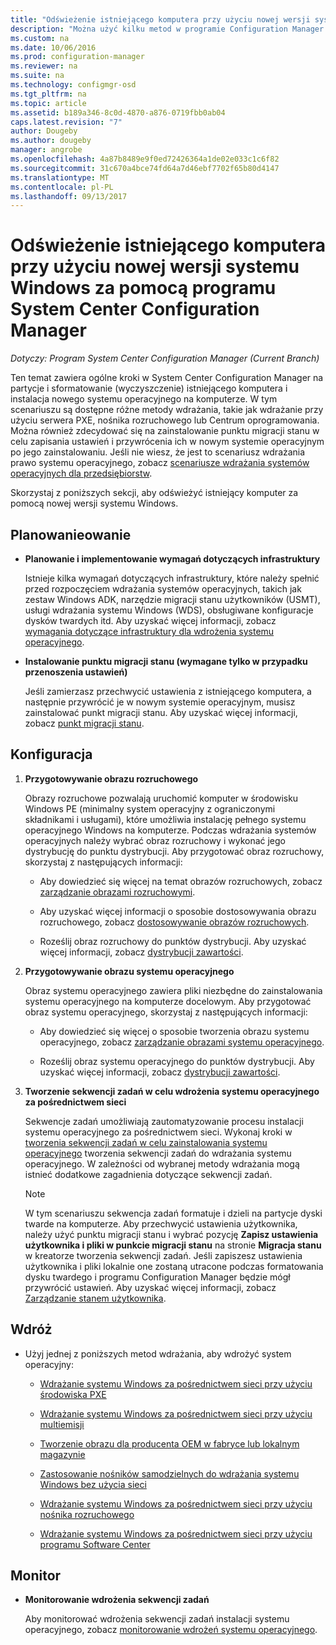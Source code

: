 ```yaml
---
title: "Odświeżenie istniejącego komputera przy użyciu nowej wersji systemu Windows | Dokumentacja firmy Microsoft"
description: "Można użyć kilku metod w programie Configuration Manager na partycje i sformatowanie (wyczyszczenie) istniejącego komputera i zainstalować nowy system operacyjny na komputerze."
ms.custom: na
ms.date: 10/06/2016
ms.prod: configuration-manager
ms.reviewer: na
ms.suite: na
ms.technology: configmgr-osd
ms.tgt_pltfrm: na
ms.topic: article
ms.assetid: b189a346-8c0d-4870-a876-0719fbb0ab04
caps.latest.revision: "7"
author: Dougeby
ms.author: dougeby
manager: angrobe
ms.openlocfilehash: 4a87b8489e9f0ed72426364a1de02e033c1c6f82
ms.sourcegitcommit: 31c670a4bce74fd64a7d46ebf7702f65b80d4147
ms.translationtype: MT
ms.contentlocale: pl-PL
ms.lasthandoff: 09/13/2017
---
```

# <a name="refresh-an-existing-computer-with-a-new-version-of-windows-using-system-center-configuration-manager"></a>Odświeżenie istniejącego komputera przy użyciu nowej wersji systemu Windows za pomocą programu System Center Configuration Manager

*Dotyczy: Program System Center Configuration Manager (Current Branch)*

Ten temat zawiera ogólne kroki w System Center Configuration Manager na partycje i sformatowanie (wyczyszczenie) istniejącego komputera i instalacja nowego systemu operacyjnego na komputerze. W tym scenariuszu są dostępne różne metody wdrażania, takie jak wdrażanie przy użyciu serwera PXE, nośnika rozruchowego lub Centrum oprogramowania. Można również zdecydować się na zainstalowanie punktu migracji stanu w celu zapisania ustawień i przywrócenia ich w nowym systemie operacyjnym po jego zainstalowaniu. Jeśli nie wiesz, że jest to scenariusz wdrażania prawo systemu operacyjnego, zobacz [scenariusze wdrażania systemów operacyjnych dla przedsiębiorstw](scenarios-to-deploy-enterprise-operating-systems.md).  

 Skorzystaj z poniższych sekcji, aby odświeżyć istniejący komputer za pomocą nowej wersji systemu Windows.  

##  <a name="BKMK_Plan"></a> Planowanieowanie  

-   **Planowanie i implementowanie wymagań dotyczących infrastruktury**  

     Istnieje kilka wymagań dotyczących infrastruktury, które należy spełnić przed rozpoczęciem wdrażania systemów operacyjnych, takich jak zestaw Windows ADK, narzędzie migracji stanu użytkowników (USMT), usługi wdrażania systemu Windows (WDS), obsługiwane konfiguracje dysków twardych itd. Aby uzyskać więcej informacji, zobacz [wymagania dotyczące infrastruktury dla wdrożenia systemu operacyjnego](../plan-design/infrastructure-requirements-for-operating-system-deployment.md).  

-   **Instalowanie punktu migracji stanu (wymagane tylko w przypadku przenoszenia ustawień)**  

     Jeśli zamierzasz przechwycić ustawienia z istniejącego komputera, a następnie przywrócić je w nowym systemie operacyjnym, musisz zainstalować punkt migracji stanu. Aby uzyskać więcej informacji, zobacz [punkt migracji stanu](../get-started/prepare-site-system-roles-for-operating-system-deployments.md#BKMK_StateMigrationPoints).  

##  <a name="BKMK_Configure"></a> Konfiguracja  

1.  **Przygotowywanie obrazu rozruchowego**  

     Obrazy rozruchowe pozwalają uruchomić komputer w środowisku Windows PE (minimalny system operacyjny z ograniczonymi składnikami i usługami), które umożliwia instalację pełnego systemu operacyjnego Windows na komputerze.   Podczas wdrażania systemów operacyjnych należy wybrać obraz rozruchowy i wykonać jego dystrybucję do punktu dystrybucji. Aby przygotować obraz rozruchowy, skorzystaj z następujących informacji:  

    -   Aby dowiedzieć się więcej na temat obrazów rozruchowych, zobacz [zarządzanie obrazami rozruchowymi](../get-started/manage-boot-images.md).  

    -   Aby uzyskać więcej informacji o sposobie dostosowywania obrazu rozruchowego, zobacz [dostosowywanie obrazów rozruchowych](../get-started/customize-boot-images.md).  

    -   Roześlij obraz rozruchowy do punktów dystrybucji. Aby uzyskać więcej informacji, zobacz [dystrybucji zawartości](../../core/servers/deploy/configure/deploy-and-manage-content.md#bkmk_distribute).  

2.  **Przygotowywanie obrazu systemu operacyjnego**  

     Obraz systemu operacyjnego zawiera pliki niezbędne do zainstalowania systemu operacyjnego na komputerze docelowym. Aby przygotować obraz systemu operacyjnego, skorzystaj z następujących informacji:  

    -   Aby dowiedzieć się więcej o sposobie tworzenia obrazu systemu operacyjnego, zobacz [zarządzanie obrazami systemu operacyjnego](../get-started/manage-operating-system-images.md).  

    -   Roześlij obraz systemu operacyjnego do punktów dystrybucji. Aby uzyskać więcej informacji, zobacz [dystrybucji zawartości](../../core/servers/deploy/configure/deploy-and-manage-content.md#bkmk_distribute).  

3.  **Tworzenie sekwencji zadań w celu wdrożenia systemu operacyjnego za pośrednictwem sieci**  

     Sekwencje zadań umożliwiają zautomatyzowanie procesu instalacji systemu operacyjnego za pośrednictwem sieci. Wykonaj kroki w [tworzenia sekwencji zadań w celu zainstalowania systemu operacyjnego](create-a-task-sequence-to-install-an-operating-system.md) tworzenia sekwencji zadań do wdrażania systemu operacyjnego. W zależności od wybranej metody wdrażania mogą istnieć dodatkowe zagadnienia dotyczące sekwencji zadań.  

    > [!NOTE]  
    >  W tym scenariuszu sekwencja zadań formatuje i dzieli na partycje dyski twarde na komputerze. Aby przechwycić ustawienia użytkownika, należy użyć punktu migracji stanu i wybrać pozycję **Zapisz ustawienia użytkownika i pliki w punkcie migracji stanu** na stronie **Migracja stanu** w kreatorze tworzenia sekwencji zadań. Jeśli zapiszesz ustawienia użytkownika i pliki lokalnie one zostaną utracone podczas formatowania dysku twardego i programu Configuration Manager będzie mógł przywrócić ustawień. Aby uzyskać więcej informacji, zobacz [Zarządzanie stanem użytkownika](../get-started/manage-user-state.md).  

##  <a name="BKMK_Deploy"></a> Wdróż  

-   Użyj jednej z poniższych metod wdrażania, aby wdrożyć system operacyjny:  

    -   [Wdrażanie systemu Windows za pośrednictwem sieci przy użyciu środowiska PXE](use-pxe-to-deploy-windows-over-the-network.md)  

    -   [Wdrażanie systemu Windows za pośrednictwem sieci przy użyciu multiemisji](use-multicast-to-deploy-windows-over-the-network.md)  

    -   [Tworzenie obrazu dla producenta OEM w fabryce lub lokalnym magazynie](create-an-image-for-an-oem-in-factory-or-a-local-depot.md)  

    -   [Zastosowanie nośników samodzielnych do wdrażania systemu Windows bez użycia sieci](use-stand-alone-media-to-deploy-windows-without-using-the-network.md)  

    -   [Wdrażanie systemu Windows za pośrednictwem sieci przy użyciu nośnika rozruchowego](use-bootable-media-to-deploy-windows-over-the-network.md)  

    -   [Wdrażanie systemu Windows za pośrednictwem sieci przy użyciu programu Software Center](use-software-center-to-deploy-windows-over-the-network.md)  

## <a name="monitor"></a>Monitor  

-   **Monitorowanie wdrożenia sekwencji zadań**  

     Aby monitorować wdrożenia sekwencji zadań instalacji systemu operacyjnego, zobacz [monitorowanie wdrożeń systemu operacyjnego](monitor-operating-system-deployments.md).  

